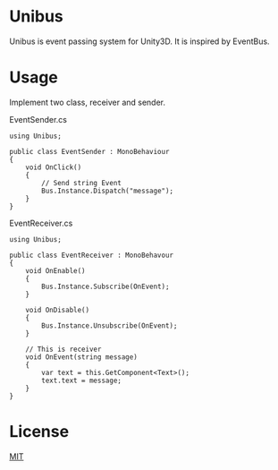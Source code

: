 # Unibus

Unibus is event passing system for Unity3D.
It is inspired by EventBus.

# Usage

Implement two class, receiver and sender.

EventSender.cs

```
using Unibus;

public class EventSender : MonoBehaviour
{
    void OnClick()
    {
        // Send string Event
        Bus.Instance.Dispatch("message");
    }
}
```

EventReceiver.cs

```
using Unibus;

public class EventReceiver : MonoBehavour
{
    void OnEnable()
    {
        Bus.Instance.Subscribe(OnEvent);
    }

    void OnDisable()
    {
        Bus.Instance.Unsubscribe(OnEvent);
    }

    // This is receiver 
    void OnEvent(string message)
    {
        var text = this.GetComponent<Text>();
        text.text = message;
    }
}
```

# License

[MIT](./LICENSE.md)


